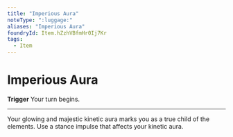 ```yaml
---
title: "Imperious Aura"
noteType: ":luggage:"
aliases: "Imperious Aura"
foundryId: Item.hZzhVBfmHr0Ij7Kr
tags:
  - Item
---
```


# Imperious Aura

**Trigger** Your turn begins.

* * *

Your glowing and majestic kinetic aura marks you as a true child of the elements. Use a stance impulse that affects your kinetic aura.
